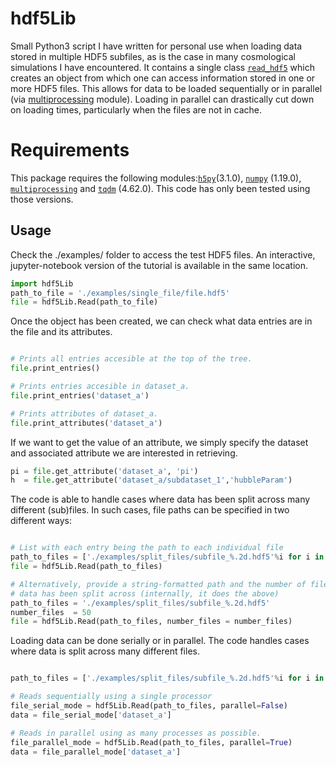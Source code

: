 hdf5Lib
=======
Small Python3 script I have written for personal use when loading data stored in multiple HDF5 subfiles, as is the case in many cosmological simulations I have encountered. It contains a single class [`read_hdf5`](https://github.com/VictorForouhar/hdf5Lib/blob/07ba32dcfc3eb546a94cfd6bb38628a3ea2a2262/hdf5Lib.py#L7) which creates an object from which one can access information stored in one or more HDF5 files. This allows for data to be loaded sequentially or in parallel (via [multiprocessing](https://docs.python.org/3/library/multiprocessing.html) module). Loading in parallel can drastically cut down on loading times, particularly when the files are not in cache.

Requirements
=======
This package requires the following modules:[`h5py`](https://docs.h5py.org/en/stable/)(3.1.0), [`numpy`](https://numpy.org/doc/stable/) (1.19.0), [`multiprocessing`](https://docs.python.org/3/library/multiprocessing.html) and [`tqdm`](https://tqdm.github.io/) (4.62.0). This code has only been tested using those versions.


Usage
-------
Check the ./examples/ folder to access the test HDF5 files. An interactive, jupyter-notebook version of the tutorial is available in the same location.

```python
import hdf5Lib
path_to_file = './examples/single_file/file.hdf5'
file = hdf5Lib.Read(path_to_file)
```
Once the object has been created, we can check what data entries are in the file and its attributes.
```python

# Prints all entries accesible at the top of the tree.
file.print_entries()

# Prints entries accesible in dataset_a.
file.print_entries('dataset_a')

# Prints attributes of dataset_a.
file.print_attributes('dataset_a')
```

If we want to get the value of an attribute, we simply specify the dataset and associated attribute we are interested in retrieving.
```python
pi = file.get_attribute('dataset_a', 'pi')
h  = file.get_attribute('dataset_a/subdataset_1','hubbleParam')
```

The code is able to handle cases where data has been split across many different 
(sub)files. In such cases, file paths can be specified in two different ways:
```python

# List with each entry being the path to each individual file 
path_to_files = ['./examples/split_files/subfile_%.2d.hdf5'%i for i in range(50)]
file = hdf5Lib.Read(path_to_files)

# Alternatively, provide a string-formatted path and the number of files the 
# data has been split across (internally, it does the above)
path_to_files = './examples/split_files/subfile_%.2d.hdf5'
number_files  = 50
file = hdf5Lib.Read(path_to_files, number_files = number_files)
```

Loading data can be done serially or in parallel. The code handles cases where data 
is split across many different files.
```python

path_to_files = ['./examples/split_files/subfile_%.2d.hdf5'%i for i in range(50)]

# Reads sequentially using a single processor
file_serial_mode = hdf5Lib.Read(path_to_files, parallel=False)
data = file_serial_mode['dataset_a']

# Reads in parallel using as many processes as possible.
file_parallel_mode = hdf5Lib.Read(path_to_files, parallel=True)
data = file_parallel_mode['dataset_a']
```


